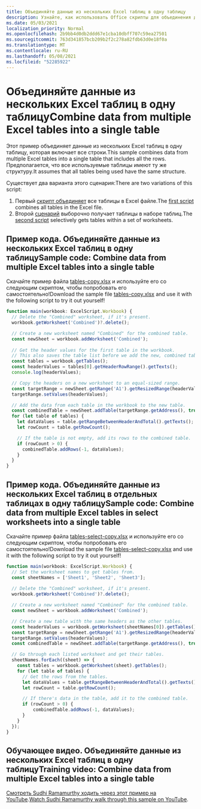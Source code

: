 ```yaml
---
title: Объединяйте данные из нескольких Excel таблиц в одну таблицу
description: Узнайте, как использовать Office скрипты для объединения данных из нескольких Excel таблиц в одну таблицу.
ms.date: 05/03/2021
localization_priority: Normal
ms.openlocfilehash: 2b9bb4d0db2ddd67e1cba10dbff707c59ea27501
ms.sourcegitcommit: 763d341857bcb209b2f2c278a82fdb63d0e18f0a
ms.translationtype: MT
ms.contentlocale: ru-RU
ms.lasthandoff: 05/08/2021
ms.locfileid: "52285922"
---
```

# <a name="combine-data-from-multiple-excel-tables-into-a-single-table"></a><span data-ttu-id="81218-103">Объединяйте данные из нескольких Excel таблиц в одну таблицу</span><span class="sxs-lookup"><span data-stu-id="81218-103">Combine data from multiple Excel tables into a single table</span></span>

<span data-ttu-id="81218-104">Этот пример объединяет данные из нескольких Excel таблиц в одну таблицу, которая включает все строки.</span><span class="sxs-lookup"><span data-stu-id="81218-104">This sample combines data from multiple Excel tables into a single table that includes all the rows.</span></span> <span data-ttu-id="81218-105">Предполагается, что все используемые таблицы имеют ту же структуру.</span><span class="sxs-lookup"><span data-stu-id="81218-105">It assumes that all tables being used have the same structure.</span></span>

<span data-ttu-id="81218-106">Существует два варианта этого сценария:</span><span class="sxs-lookup"><span data-stu-id="81218-106">There are two variations of this script:</span></span>

1. <span data-ttu-id="81218-107">Первый [скрипт объединяет](#sample-code-combine-data-from-multiple-excel-tables-into-a-single-table) все таблицы в Excel файле.</span><span class="sxs-lookup"><span data-stu-id="81218-107">The [first script](#sample-code-combine-data-from-multiple-excel-tables-into-a-single-table) combines all tables in the Excel file.</span></span>
1. <span data-ttu-id="81218-108">Второй [сценарий](#sample-code-combine-data-from-multiple-excel-tables-in-select-worksheets-into-a-single-table) выборочно получает таблицы в наборе таблиц.</span><span class="sxs-lookup"><span data-stu-id="81218-108">The [second script](#sample-code-combine-data-from-multiple-excel-tables-in-select-worksheets-into-a-single-table) selectively gets tables within a set of worksheets.</span></span>

## <a name="sample-code-combine-data-from-multiple-excel-tables-into-a-single-table"></a><span data-ttu-id="81218-109">Пример кода. Объединяйте данные из нескольких Excel таблиц в одну таблицу</span><span class="sxs-lookup"><span data-stu-id="81218-109">Sample code: Combine data from multiple Excel tables into a single table</span></span>

<span data-ttu-id="81218-110">Скачайте пример файла <a href="tables-copy.xlsx">tables-copy.xlsx</a> и используйте его со следующим скриптом, чтобы попробовать его самостоятельно!</span><span class="sxs-lookup"><span data-stu-id="81218-110">Download the sample file <a href="tables-copy.xlsx">tables-copy.xlsx</a> and use it with the following script to try it out yourself!</span></span>

```TypeScript
function main(workbook: ExcelScript.Workbook) {
  // Delete the "Combined" worksheet, if it's present.
  workbook.getWorksheet('Combined')?.delete();

  // Create a new worksheet named "Combined" for the combined table.
  const newSheet = workbook.addWorksheet('Combined');
  
  // Get the header values for the first table in the workbook.
  // This also saves the table list before we add the new, combined table.
  const tables = workbook.getTables();    
  const headerValues = tables[0].getHeaderRowRange().getTexts();
  console.log(headerValues);

  // Copy the headers on a new worksheet to an equal-sized range.
  const targetRange = newSheet.getRange('A1').getResizedRange(headerValues.length-1, headerValues[0].length-1);
  targetRange.setValues(headerValues);

  // Add the data from each table in the workbook to the new table.
  const combinedTable = newSheet.addTable(targetRange.getAddress(), true);
  for (let table of tables) {      
    let dataValues = table.getRangeBetweenHeaderAndTotal().getTexts();
    let rowCount = table.getRowCount();

    // If the table is not empty, add its rows to the combined table.
    if (rowCount > 0) {
      combinedTable.addRows(-1, dataValues);
    }
  }
}
```

## <a name="sample-code-combine-data-from-multiple-excel-tables-in-select-worksheets-into-a-single-table"></a><span data-ttu-id="81218-111">Пример кода. Объединяйте данные из нескольких Excel таблиц в отдельных таблицах в одну таблицу</span><span class="sxs-lookup"><span data-stu-id="81218-111">Sample code: Combine data from multiple Excel tables in select worksheets into a single table</span></span>

<span data-ttu-id="81218-112">Скачайте пример файла <a href="tables-select-copy.xlsx">tables-select-copy.xlsx</a> и используйте его со следующим скриптом, чтобы попробовать его самостоятельно!</span><span class="sxs-lookup"><span data-stu-id="81218-112">Download the sample file <a href="tables-select-copy.xlsx">tables-select-copy.xlsx</a> and use it with the following script to try it out yourself!</span></span>

```TypeScript
function main(workbook: ExcelScript.Workbook) {
  // Set the worksheet names to get tables from.
  const sheetNames = ['Sheet1', 'Sheet2', 'Sheet3'];
    
  // Delete the "Combined" worksheet, if it's present.
  workbook.getWorksheet('Combined')?.delete();

  // Create a new worksheet named "Combined" for the combined table.
  const newSheet = workbook.addWorksheet('Combined');

  // Create a new table with the same headers as the other tables.
  const headerValues = workbook.getWorksheet(sheetNames[0]).getTables()[0].getHeaderRowRange().getTexts();
  const targetRange = newSheet.getRange('A1').getResizedRange(headerValues.length-1, headerValues[0].length-1);
  targetRange.setValues(headerValues);
  const combinedTable = newSheet.addTable(targetRange.getAddress(), true);

  // Go through each listed worksheet and get their tables.
  sheetNames.forEach((sheet) => {
    const tables = workbook.getWorksheet(sheet).getTables();     
    for (let table of tables) {
      // Get the rows from the tables.
      let dataValues = table.getRangeBetweenHeaderAndTotal().getTexts();
      let rowCount = table.getRowCount();

      // If there's data in the table, add it to the combined table.
      if (rowCount > 0) {
          combinedTable.addRows(-1, dataValues);
      }
    }
  });
}
```

## <a name="training-video-combine-data-from-multiple-excel-tables-into-a-single-table"></a><span data-ttu-id="81218-113">Обучающее видео. Объединяйте данные из нескольких Excel таблиц в одну таблицу</span><span class="sxs-lookup"><span data-stu-id="81218-113">Training video: Combine data from multiple Excel tables into a single table</span></span>

<span data-ttu-id="81218-114">[Смотреть Sudhi Ramamurthy ходить через этот пример на YouTube](https://youtu.be/di-8JukK3Lc).</span><span class="sxs-lookup"><span data-stu-id="81218-114">[Watch Sudhi Ramamurthy walk through this sample on YouTube](https://youtu.be/di-8JukK3Lc).</span></span>
